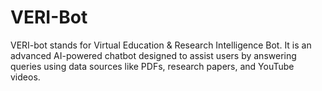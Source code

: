 # VERI-Bot
VERI-bot stands for Virtual Education &amp; Research Intelligence Bot. It is an advanced AI-powered chatbot designed to assist users by answering queries using   data sources like PDFs, research papers, and YouTube videos.
